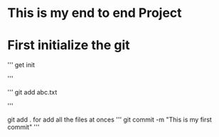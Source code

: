 # This is my end to end Project 

# First initialize the git 
'''
get init

'''

'''
git add abc.txt

'''

git add . for add all the files at onces 
'''
git commit -m "This is my first commit"
''' 